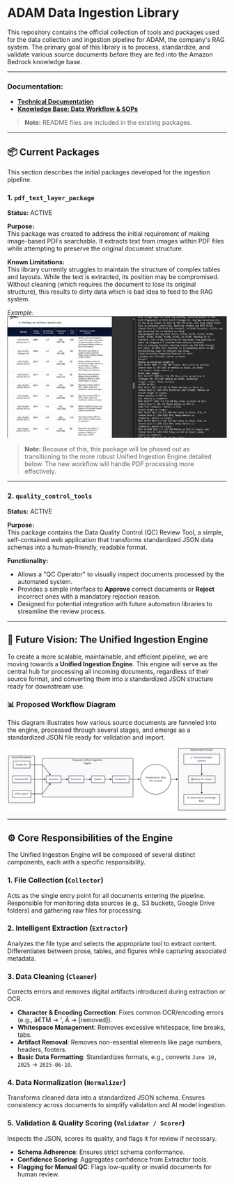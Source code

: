 # ADAM Data Ingestion Library

This repository contains the official collection of tools and packages used for the data collection and ingestion pipeline for ADAM, the company's RAG system. The primary goal of this library is to process, standardize, and validate various source documents before they are fed into the Amazon Bedrock knowledge base.

---

### Documentation: 
* <a href="https://goeden-gab.notion.site/Technical-Assets-Tools-21b7c1ad9aee80819e80e485ab6952b0">**<u>Technical Documentation</u>**</a>
* <a href="https://goeden-gab.notion.site/Knowledge-Base-Data-Workflow-SOPs-2097c1ad9aee80fb9d00dfbec84367c5">**<u>Knowledge Base: Data Workflow & SOPs</u>**</a>

> **Note:** README files are included in the existing packages.

---

## 📦 Current Packages

This section describes the initial packages developed for the ingestion pipeline.

### 1. `pdf_text_layer_package`  
**Status:** ACTIVE  

**Purpose:**  
This package was created to address the initial requirement of making image-based PDFs searchable. It extracts text from images within PDF files while attempting to preserve the original document structure.

**Known Limitations:**  
This library currently struggles to maintain the structure of complex tables and layouts. While the text is extracted, its position may be compromised. Without cleaning (which requires the document to lose its original structure), this results to dirty data which is bad idea to feed to the RAG system.

*Example:*  
![lost_table_structure_example](pdf_text_layer_package\Examples\lost_table_structure_example.png)

> **Note:** Because of this, this package will be phased out as transitioning to the more robust Unified Ingestion Engine detailed below. The new workflow will handle PDF processing more effectively.

---

### 2. `quality_control_tools`  
**Status:** ACTIVE  

**Purpose:**  
This package contains the Data Quality Control (QC) Review Tool, a simple, self-contained web application that transforms standardized JSON data schemas into a human-friendly, readable format.

**Functionality:**
- Allows a "QC Operator" to visually inspect documents processed by the automated system.
- Provides a simple interface to **Approve** correct documents or **Reject** incorrect ones with a mandatory rejection reason.
- Designed for potential integration with future automation libraries to streamline the review process.

---

## 🚀 Future Vision: The Unified Ingestion Engine

To create a more scalable, maintainable, and efficient pipeline, we are moving towards a **Unified Ingestion Engine**. This engine will serve as the central hub for processing all incoming documents, regardless of their source format, and converting them into a standardized JSON structure ready for downstream use.

### 📊 Proposed Workflow Diagram

This diagram illustrates how various source documents are funneled into the engine, processed through several stages, and emerge as a standardized JSON file ready for validation and import.

![Workflow Diagram](static/Workflow_Diagram_future_state.png)

---

## ⚙️ Core Responsibilities of the Engine

The Unified Ingestion Engine will be composed of several distinct components, each with a specific responsibility.

### 1. File Collection (`Collector`)
Acts as the single entry point for all documents entering the pipeline. Responsible for monitoring data sources (e.g., S3 buckets, Google Drive folders) and gathering raw files for processing.

### 2. Intelligent Extraction (`Extractor`)
Analyzes the file type and selects the appropriate tool to extract content. Differentiates between prose, tables, and figures while capturing associated metadata.

### 3. Data Cleaning (`Cleaner`)
Corrects errors and removes digital artifacts introduced during extraction or OCR.

- **Character & Encoding Correction**: Fixes common OCR/encoding errors (e.g., â€TM → ', Â → [removed]).
- **Whitespace Management**: Removes excessive whitespace, line breaks, tabs.
- **Artifact Removal**: Removes non-essential elements like page numbers, headers, footers.
- **Basic Data Formatting**: Standardizes formats, e.g., converts `June 10, 2025` → `2025-06-10`.

### 4. Data Normalization (`Normalizer`)
Transforms cleaned data into a standardized JSON schema. Ensures consistency across documents to simplify validation and AI model ingestion.

### 5. Validation & Quality Scoring (`Validator / Scorer`)
Inspects the JSON, scores its quality, and flags it for review if necessary.

- **Schema Adherence**: Ensures strict schema conformance.
- **Confidence Scoring**: Aggregates confidence from Extractor tools.
- **Flagging for Manual QC**: Flags low-quality or invalid documents for human review.
